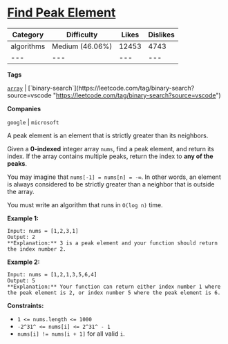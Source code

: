 [Find Peak Element](https://leetcode.com/problems/find-peak-element/description/ "https://leetcode.com/problems/find-peak-element/description/")
================================================================================================================================================

| Category | Difficulty | Likes | Dislikes |
| --- |  --- |  --- |  --- |
| algorithms | Medium (46.06%) | 12453 | 4743 |
| --- |  --- |  --- |  --- |

**Tags**

[`array`](https://leetcode.com/tag/array?source=vscode "https://leetcode.com/tag/array?source=vscode") | [`binary-search`](https://leetcode.com/tag/binary-search?source=vscode "https://leetcode.com/tag/binary-search?source=vscode")

**Companies**

`google` | `microsoft`

A peak element is an element that is strictly greater than its neighbors.

Given a **0-indexed** integer array `nums`, find a peak element, and return its index. If the array contains multiple peaks, return the index to **any of the peaks**.

You may imagine that `nums[-1] = nums[n] = -∞`. In other words, an element is always considered to be strictly greater than a neighbor that is outside the array.

You must write an algorithm that runs in `O(log n)` time.

**Example 1:**

```
Input: nums = [1,2,3,1]
Output: 2
**Explanation:** 3 is a peak element and your function should return the index number 2.
```

**Example 2:**

```
Input: nums = [1,2,1,3,5,6,4]
Output: 5
**Explanation:** Your function can return either index number 1 where the peak element is 2, or index number 5 where the peak element is 6.
```

**Constraints:**

-   `1 <= nums.length <= 1000`
-   `-2^31^ <= nums[i] <= 2^31^ - 1`
-   `nums[i] != nums[i + 1]` for all valid `i`.
